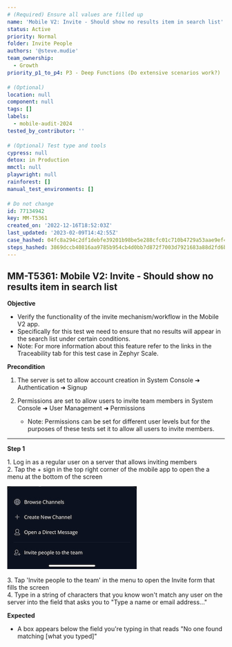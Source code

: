 ```yaml
---
# (Required) Ensure all values are filled up
name: 'Mobile V2: Invite - Should show no results item in search list'
status: Active
priority: Normal
folder: Invite People
authors: '@steve.mudie'
team_ownership:
  - Growth
priority_p1_to_p4: P3 - Deep Functions (Do extensive scenarios work?)

# (Optional)
location: null
component: null
tags: []
labels:
  - mobile-audit-2024
tested_by_contributor: ''

# (Optional) Test type and tools
cypress: null
detox: in Production
mmctl: null
playwright: null
rainforest: []
manual_test_environments: []

# Do not change
id: 77134942
key: MM-T5361
created_on: '2022-12-16T18:52:03Z'
last_updated: '2023-02-09T14:42:55Z'
case_hashed: 04fc8a294c2df1debfe39201b98be5e288cfc01c710b4729a53aae9ef47890f9d373eb841a68f38046408afe298e4e86
steps_hashed: 3869dccb40816aa9785b954cb4d0bb7d872f7003d7921683a88d2fd6b387afb21eb8de2370b7be002204e031062d7d62
---
```


<!-- (Auto-generated) Based on frontmatter's "key" and "name" -->

## MM-T5361: Mobile V2: Invite - Should show no results item in search list

**Objective**

- Verify the functionality of the invite mechanism/workflow in the Mobile V2 app.
- Specifically for this test we need to ensure that no results will appear in the search list under certain conditions.
- Note: For more information about this feature refer to the links in the Traceability tab for this test case in Zephyr Scale.

**Precondition**

1. The server is set to allow account creation in System Console ➜ Authentication ➜ Signup

2. Permissions are set to allow users to invite team members in System Console ➜ User Management ➜ Permissions

   - Note: Permissions can be set for different user levels but for the purposes of these tests set it to allow all users to invite members.

---

**Step 1**

1\. Log in as a regular user on a server that allows inviting members\
2\. Tap the + sign in the top right corner of the mobile app to open the a menu at the bottom of the screen

![](https://raw.githubusercontent.com/mattermost/mattermost-test-management/main/data/asset/plus_sign_menu.jpeg)

3\. Tap 'Invite people to the team' in the menu to open the Invite form that fills the screen\
4\. Type in a string of characters that you know won't match any user on the server into the field that asks you to "Type a name or email address…"

**Expected**

- A box appears below the field you're typing in that reads "No one found matching \[what you typed]"

